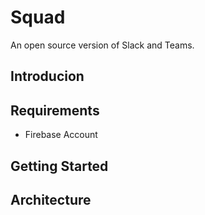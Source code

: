 # Squad

An open source version of Slack and Teams.

## Introducion

## Requirements

- Firebase Account

## Getting Started

## Architecture
